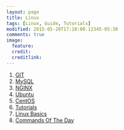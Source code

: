 ```yaml
---
layout: page
title: Linux
tags: [Linux, Guide, Tutorials]
modified: 2015-05-20T17:10:00.12345-05:30
comments: true
image:
  feature:
  credit:
  creditlink:
---
```


1. <a href="/linux/git"> GIT </a>
1. <a href="/linux/mysql/"> MySQL </a>
1. <a href="/linux/nginx/"> NGINX </a>
1. <a href="/linux/ubuntu/"> Ubuntu </a>
1. <a href="/linux/centos/"> CentOS </a>
1. <a href="/linux/tutorials/"> Tutorials </a>
1. <a href="/linux/basics/"> Linux Basics </a>
1. <a href="/linux/commandsoftheday/"> Commands Of The Day</a>
